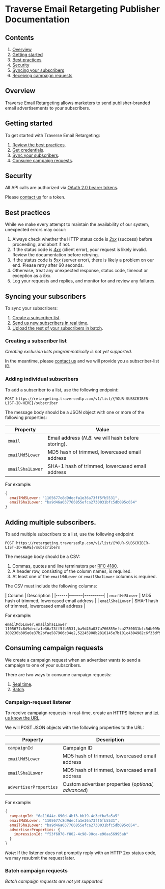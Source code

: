 # Traverse Email Retargeting Publisher Documentation

## Contents

  1. [Overview](#overview)
  2. [Getting started](#getting-started)
  3. [Best practices](#best-practices)
  4. [Security](#security)
  5. [Syncing your subscribers](#syncing-your-subscribers)
  6. [Receiving campaign requests](#receiving-campaign-requests)

## Overview

Traverse Email Retargeting allows marketers to send publisher-branded email advertisements to your subscribers.

## Getting started

To get started with Traverse Email Retargeting:

 1. [Review the best practices](#best-practices).
 2. [Get credentials](#security).
 3. [Sync your subscribers](#syncing-your-subscribers).
 4. [Consume campaign requests](#consume-campaign-requests).

## Security

All API calls are authorized via <a href="https://tools.ietf.org/html/rfc6750">OAuth 2.0 bearer tokens</a>.

Please <a href="mailto:Traverse Operations <operations@traversedlp.com&gt">contact us</a> for a token.

## Best practices

While we make every attempt to maintain the availability of our system, unexpected errors may occur:

 1. Always check whether the HTTP status code  is *<a href="https://en.wikipedia.org/wiki/List_of_HTTP_status_codes#2xx_Success">2xx</a>* (success) before proceeding, and abort if not.
 2. If the status code is *<a href="https://en.wikipedia.org/wiki/List_of_HTTP_status_codes#4xx_Client_Error">4xx</a>* (client error), your request is likely invalid. Review the documentation before retrying.
 3. If the status code is *<a href="https://en.wikipedia.org/wiki/List_of_HTTP_status_codes#5xx_Server_Error">5xx</a>* (server error), there is likely a problem on our end. Please retry after 60 seconds.
 4. Otherwise, treat any unexpected response, status code, timeout or exception as a *5xx*.
 5. Log your requests and replies, and monitor for and review any failures.

## Syncing your subscribers

To sync your subscribers:

 1. [Create a subscriber list](#creating-a-subscriber-list).
 2. [Send us new subscribers in real time](#adding-individual-subscribers).
 2. [Upload the rest of your subscribers in batch](#adding-multiple-subscribers).

### Creating a subscriber list

*Creating exclusion lists programmatically is not yet supported.*

In the meantime, please <a href="mailto:Traverse Operations <operations@traversedlp.com&gt">contact us</a> and we will provide you a subscriber-list ID.

### Adding individual subscribers

To add a subscriber to a list, use the following endpoint:

```
POST https://retargeting.traversedlp.com/v1/list/{YOUR-SUBSCRIBER-LIST-ID-HERE}/subscriber
```

The message body should be a JSON object with one or more of the following properties:

| Property | Value |
|------|-------|
| `email` | Email address (*N.B.* we will hash before storing).
| `emailMd5Lower` | MD5 hash of trimmed, lowercased email address |
| `emailSha1Lower` | SHA-1 hash of trimmed, lowercased email address |

For example:

```javascript
{
  emailMd5Lower: "1105677c8d9decfa1e36a73ff5fb5531",
  emailSha1Lower: "ba9d46a037766855efca2730031bfc5db095c654"
}
```

## Adding multiple subscribers.

To add multiple subscribers to a list, use the following endpoint:
```
POST https://retargeting.traversedlp.com/v1/list/{YOUR-SUBSCRIBER-LIST-ID-HERE}/subscribers
```

The message body should be a CSV:

 1. Commas, quotes and line terminators per <a href="https://tools.ietf.org/html/rfc4180">RFC 4180</a>.
 2. A  header row, consisting of the column names, is required.
 3. <a id="f1">At least one of the `emailMdLower` or `emailSha1Lower` columns is required.</a>

The CSV must include the following columns:

| Column | Description |
|------|-------|----------|
| `emailMd5Lower` | MD5 hash of trimmed, lowercased email address |
| `emailSha1Lower` | SHA-1 hash of trimmed, lowercased email address |

For example:
```
emailMd5Lower,emailSha1Lower
1105677c8d9decfa1e36a73ff5fb5531,ba9d46a037a766855efca2730031bfc5db095c654
380236b305e0e37b2bfae587966c34e2,52245908b2816145e7b101c4304982c6f33df9e44,
```

## Consuming campaign requests

We create a campaign request when an advertiser wants to send a campaign to one of your subscribers.

There are two ways to consume campaign requests:

 1. [Real time](#campaign-request-listener).
 2. [Batch](#batch-campaign-requests).
 
### Campaign-request listener

To receive campaign requests in real-time, create an HTTPS listener and <a href="mailto:Traverse Operations <operations@traversedlp.com&gt">let us know the URL</a>.

We will POST JSON objects with the following properties to the URL:

| Property | Description |
|----------|-------------|
| `campaignId` | Campaign ID |
| `emailMd5Lower` | MD5 hash of trimmed, lowercased email address |
| `emailSha1Lower` | MD5 hash of trimmed, lowercased email address |
| `advertiserProperties` | Custom advertiser properties (*optional, advanced*) |

For example:

```javascript
{
  campaignId: "6a11644c-690d-4bf3-bb19-4c3efba5a5a5"
  emailMd5Lower: "1105677c8d9decfa1e36a73ff5fb5531",
  emailSha1Lower: "ba9d46a037766855efca2730031bfc5db095c654",
  advertiserProperties: {
    impressionId: "f53f6078-f802-4c98-90ca-e90aa56995ab"
  }
}
```

*Note:* If the listener does not promptly reply with an HTTP 2xx status code, we may resubmit the request later.

### Batch campaign requests

*Batch campaign requests are not yet supported.*
